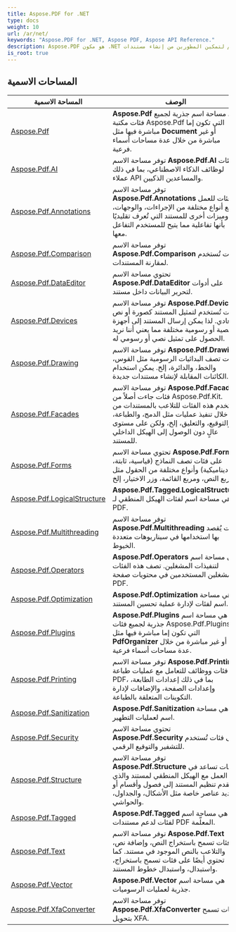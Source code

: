 ```yaml
---
title: Aspose.PDF for .NET
type: docs
weight: 10
url: /ar/net/
keywords: "Aspose.PDF for .NET, Aspose PDF, Aspose API Reference."
description: Aspose.PDF هو مكون .NET مصمم لتمكين المطورين من إنشاء مستندات PDF، سواء كانت بسيطة أو معقدة، بشكل برمجي في الوقت الفعلي.
is_root: true
---
```

## المساحات الاسمية

| المساحة الاسمية | الوصف |
| --- | --- |
| [Aspose.Pdf](./aspose.pdf/) | **Aspose.Pdf** هي مساحة اسم جذرية لجميع فئات مكتبة Aspose.Pdf التي تكون إما مباشرة فيها مثل **Document** أو غير مباشرة من خلال عدة مساحات أسماء فرعية. |
| [Aspose.Pdf.AI](./aspose.pdf.ai/) | توفر مساحة الاسم **Aspose.Pdf.AI** فئات لوظائف الذكاء الاصطناعي، بما في ذلك عملاء API والمساعدين الذكيين. |
| [Aspose.Pdf.Annotations](./aspose.pdf.annotations/) | توفر مساحة الاسم **Aspose.Pdf.Annotations** فئات للعمل مع أنواع مختلفة من الإجراءات، والوجهات، وميزات أخرى للمستند التي تُعرف تقليديًا بأنها تفاعلية مما يتيح للمستخدم التفاعل معها. |
| [Aspose.Pdf.Comparison](./aspose.pdf.comparison/) | توفر مساحة الاسم **Aspose.Pdf.Comparison** فئات تُستخدم لمقارنة المستندات. |
| [Aspose.Pdf.DataEditor](./aspose.pdf.dataeditor/) | تحتوي مساحة الاسم **Aspose.Pdf.DataEditor** على أدوات لتحرير البيانات داخل مستند. |
| [Aspose.Pdf.Devices](./aspose.pdf.devices/) | توفر مساحة الاسم **Aspose.Pdf.Devices** فئات تُستخدم لتمثيل المستند كصورة أو نص عادي. لذا يمكن إرسال المستند إلى أجهزة نصية أو رسومية مختلفة مما يعني أننا نريد الحصول على تمثيل نصي أو رسومي له. |
| [Aspose.Pdf.Drawing](./aspose.pdf.drawing/) | توفر مساحة الاسم **Aspose.Pdf.Drawing** فئات تصف البدائيات الرسومية مثل القوس، والخط، والدائرة، إلخ. يمكن استخدام الكائنات المقابلة لإنشاء مستندات جديدة. |
| [Aspose.Pdf.Facades](./aspose.pdf.facades/) | توفر مساحة الاسم **Aspose.Pdf.Facades** فئات جاءت أصلاً من Aspose.Pdf.Kit. تُستخدم هذه الفئات للتلاعب بالمستندات من خلال تنفيذ عمليات مثل الدمج، والطباعة، والتوقيع، والتعليق، إلخ، ولكن على مستوى عالٍ دون الوصول إلى الهيكل الداخلي للمستند. |
| [Aspose.Pdf.Forms](./aspose.pdf.forms/) | تحتوي مساحة الاسم **Aspose.Pdf.Forms** على فئات تصف النماذج (قياسية، ثابتة، ديناميكية) وأنواع مختلفة من الحقول مثل مربع النص، ومربع القائمة، وزر الاختيار، إلخ. |
| [Aspose.Pdf.LogicalStructure](./aspose.pdf.logicalstructure/) | **Aspose.Pdf.Tagged.LogicalStructure** هي مساحة اسم لفئات الهيكل المنطقي لـ PDF. |
| [Aspose.Pdf.Multithreading](./aspose.pdf.multithreading/) | توفر مساحة الاسم **Aspose.Pdf.Multithreading** فئات يُقصد بها استخدامها في سيناريوهات متعددة الخيوط. |
| [Aspose.Pdf.Operators](./aspose.pdf.operators/) | **Aspose.Pdf.Operators** هي مساحة اسم لتنفيذات المشغلين. تصف هذه الفئات المشغلين المستخدمين في محتويات صفحة PDF. |
| [Aspose.Pdf.Optimization](./aspose.pdf.optimization/) | **Aspose.Pdf.Optimization** هي مساحة اسم لفئات لإدارة عملية تحسين المستند. |
| [Aspose.Pdf.Plugins](./aspose.pdf.plugins/) | **Aspose.Pdf.Plugins** هي مساحة اسم جذرية لجميع فئات Aspose.Pdf.Plugins التي تكون إما مباشرة فيها مثل **PdfOrganizer** أو غير مباشرة من خلال عدة مساحات أسماء فرعية. |
| [Aspose.Pdf.Printing](./aspose.pdf.printing/) | توفر مساحة الاسم **Aspose.Pdf.Printing** فئات ووظائف للتعامل مع عمليات طباعة PDF، بما في ذلك إعدادات الطابعة، وإعدادات الصفحة، والإضافات لإدارة التكوينات المتعلقة بالطباعة. |
| [Aspose.Pdf.Sanitization](./aspose.pdf.sanitization/) | **Aspose.Pdf.Sanitization** هي مساحة اسم لعمليات التطهير. |
| [Aspose.Pdf.Security](./aspose.pdf.security/) | تحتوي مساحة الاسم **Aspose.Pdf.Security** على فئات تُستخدم للتشفير والتوقيع الرقمي. |
| [Aspose.Pdf.Structure](./aspose.pdf.structure/) | توفر مساحة الاسم **Aspose.Pdf.Structure** فئات تساعد في العمل مع الهيكل المنطقي لمستند والذي يقدم تنظيم المستند إلى فصول وأقسام أو تحديد عناصر خاصة مثل الأشكال، والجداول، والحواشي. |
| [Aspose.Pdf.Tagged](./aspose.pdf.tagged/) | **Aspose.Pdf.Tagged** هي مساحة اسم لفئات لدعم مستندات PDF المعلّمة. |
| [Aspose.Pdf.Text](./aspose.pdf.text/) | توفر مساحة الاسم **Aspose.Pdf.Text** فئات تسمح باستخراج النص، وإضافة نص، والتلاعب بالنص الموجود في مستند. كما تحتوي أيضًا على فئات تسمح باستخراج، واستبدال، واستبدال خطوط المستند. |
| [Aspose.Pdf.Vector](./aspose.pdf.vector/) | **Aspose.Pdf.Vector** هي مساحة اسم جذرية لعمليات الرسوميات. |
| [Aspose.Pdf.XfaConverter](./aspose.pdf.xfaconverter/) | توفر مساحة الاسم **Aspose.Pdf.XfaConverter** فئات تسمح بتحويل XFA. |